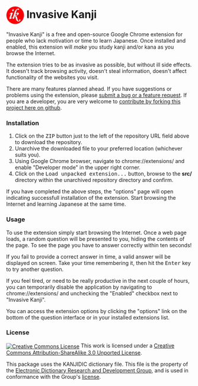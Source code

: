 # <img src="/src/images/InvasiveKanji_icon_48x48.png" align="absmiddle"> Invasive Kanji

"Invasive Kanji" is a free and open-source Google Chrome extension for people who lack motivation or time to learn Japanese. Once installed and enabled, this extension will *make* you study kanji and/or kana as you browse the Internet.

The extension tries to be as invasive as possible, but without ill side effects. It doesn't track browsing activity, doesn't steal information, doesn't affect functionality of the websites you visit.

There are many features planned ahead. If you have suggestions or problems using the extension, please [submit a bug or a feature request](https://github.com/olegskl/invasive-kanji/issues/). If you are a developer, you are very welcome to [contribute by forking this project here on github](https://github.com/olegskl/invasive-kanji/fork).

### Installation

1. Click on the <kbd>ZIP</kbd> button just to the left of the repository URL field above to download the repository.
2. Unarchive the downloaded file to your preferred location (whichever suits you).
3. Using Google Chrome browser, navigate to chrome://extensions/ and enable "Developer mode" in the upper right corner.
4. Click on the <kbd>Load unpacked extension...</kbd> button, browse to the **src/** directory within the unarchived repository directory and confirm.

If you have completed the above steps, the "options" page will open indicating successfull installation of the extension. Start browsing the Internet and learning Japanese at the same time.

### Usage

To use the extension simply start browsing the Internet. Once a web page loads, a random question will be presented to you, hiding the contents of the page. To see the page you have to answer correctly within ten seconds!

If you fail to provide a correct answer in time, a valid answer will be displayed on screen. Take your time remembering it, then hit the <kbd>Enter</kbd> key to try another question.

If you feel tired, or need to be really productive in the next couple of hours, you can temporarily disable the application by navigating to chrome://extensions/ and unchecking the "Enabled" checkbox next to "Invasive Kanji".

You can access the extension options by clicking the "options" link on the bottom of the question interface or in your installed extensions list.

### License

<a rel="license" href="http://creativecommons.org/licenses/by-sa/3.0/"><img alt="Creative Commons License" src="http://i.creativecommons.org/l/by-sa/3.0/88x31.png" align="absmiddle"></a> This work is licensed under a <a rel="license" href="http://creativecommons.org/licenses/by-sa/3.0/">Creative Commons Attribution-ShareAlike 3.0 Unported License</a>.

This package uses the KANJIDIC dictionary file. This file is the property of the [Electronic Dictionary Research and Development Group](http://www.edrdg.org/), and is used in conformance with the Group's [license](http://www.edrdg.org/edrdg/licence.html).